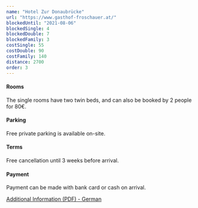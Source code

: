 ```yaml
---
name: "Hotel Zur Donaubrücke"
url: "https://www.gasthof-froschauer.at/"
blockedUntil: "2021-08-06"
blockedSingle: 4
blockedDouble: 7
blockedFamily: 3
costSingle: 55
costDouble: 90
costFamily: 140
distance: 2700
order: 3
---
```


#### Rooms

The single rooms have two twin beds, and can also be booked by 2 people for 80€.

#### Parking

Free private parking is available on-site.

#### Terms

Free cancellation until 3 weeks before arrival.

#### Payment

Payment can be made with bank card or cash on arrival.

<a href="https://www.gasthof-froschauer.at/downloads/Folder_%202017.pdf" target="_blank" rel="noreferrer">Additional Information (PDF) - German</a>

